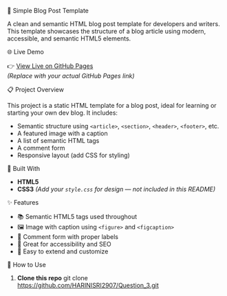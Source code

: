 📝 Simple Blog Post Template

A clean and semantic HTML blog post template for developers and writers. This template showcases the structure of a blog article using modern, accessible, and semantic HTML5 elements.

🌐 Live Demo

👉 [View Live on GitHub Pages](https://HARINISRI2907.github.io/Question_3)  
*(Replace with your actual GitHub Pages link)*

📋 Project Overview

This project is a static HTML template for a blog post, ideal for learning or starting your own dev blog. It includes:
- Semantic structure using `<article>`, `<section>`, `<header>`, `<footer>`, etc.
- A featured image with a caption
- A list of semantic HTML tags
- A comment form
- Responsive layout (add CSS for styling)

🧰 Built With

- **HTML5**
- **CSS3** *(Add your `style.css` for design — not included in this README)*

✨ Features

- 📚 Semantic HTML5 tags used throughout
- 🖼️ Image with caption using `<figure>` and `<figcaption>`
- 📝 Comment form with proper labels
- 🧠 Great for accessibility and SEO
- 🔧 Easy to extend and customize

🚀 How to Use

1. **Clone this repo**
   git clone https://github.com/HARINISRI2907/Question_3.git

